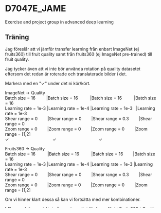 # D7047E_JAME
Exercise and project group in advanced deep learning

## Träning
Jag föreslår att vi jämför transfer learning från enbart ImageNet (ej fruits360) till fruit quality samt från fruits360 (ej ImageNet pre-trained) till fruit quality.

Jag tycker även att vi inte bör använda rotation på quality datasetet eftersom det redan är roterade och translaterade bilder i det.

Markera med en "✓" under det ni kör/kört.

ImageNet -> Quality  
Batch size = 16 &emsp; &emsp;|Batch size = 16 &emsp; &emsp; |Batch size = 16 &emsp; &emsp; |Batch size = 16  
Learning rate = 1e-3  |Learning rate = 1e-4 |Learning rate = 1e-3 &nbsp; |Learning rate = 1e-3  
Shear range = 0     &emsp; &ensp;  |Shear range = 0   &emsp; &ensp;  |Shear range = 0.3   &emsp; &ensp; |Shear range = 0  
Zoom range = 0   &emsp;  &ensp;   |Zoom range = 0    &emsp;  &ensp; |Zoom range = 0    &emsp;  &ensp; |Zoom range = [1,2]  
 ✓ &emsp; &emsp; &emsp; &emsp; &emsp; &emsp; &emsp; &emsp;✓&emsp; &emsp; &emsp; &emsp; &emsp; &emsp; &emsp; &emsp;✓
  
Fruits360 -> Quality  
Batch size = 16   &emsp; &emsp;    |Batch size = 16    &emsp; &emsp;  |Batch size = 16    &emsp; &ensp;   |Batch size = 16  
Learning rate = 1e-3  |Learning rate = 1e-4 |Learning rate = 1e-3 |Learning rate = 1e-3  
Shear range = 0  &emsp; &ensp;     |Shear range = 0   &emsp; &ensp;   |Shear range = 0.3  &emsp; &ensp;  |Shear range = 0  
Zoom range = 0     &emsp; &ensp;   |Zoom range = 0    &emsp; &ensp;   |Zoom range = 0   &emsp; &ensp;    |Zoom range = [1,2]  


Om vi hinner klart dessa så kan vi fortsätta med mer kombinationer.

I filen model_acc_old.txt så ser ni resultat för ImageNet->Fruits360->Quality. Som sagt så föreslår jag att vi inte kör på detta.




### Project
Research om hur andra har gjort - Magnus & Emanuel

Preppa dataset - Arvid & Jacob
- Gör en lista för alla möjliga dataset
- Plocka bort onödiga grönsaker/frukter i Fruits360? (klar)
- Rutten/fräsch (klar)
- Mognadsgrad (abort)
- Proprocess data (vilka transformationer) (typ klar, under testing)

Strukturera upp koden (klar) - Alex & Emanuel

Använd CNNVis

Bestäm evaluation metric: accuracy, recall, precision (klar) 
Fixa transfer learning - Magnus (klar)

Extra features
- Live tracking med kamera - Alex  
- Klassificera flera frukter på samma bild


Strukturera rapport - Emanuel  
Presentation  
Rapport (4-5 sidor article) - Alla


#### Intressanta länkar
Fruit maturity grading framework for small dataset using single image multi-object sampling and Mask R-CNN
https://www.sciencedirect.com/science/article/pii/S2772375522000958

Detection of Overall Fruit Maturity of Local Fruits using Convolutional Neural Networks Through Image Processing
https://dl.acm.org/doi/10.1145/3366650.3366681

Fruit Ripeness Prediction Based on DNN Feature Induction from Sparse Dataset
https://www.techscience.com/cmc/v69n3/44159

#### Dataset 5 maj
https://drive.google.com/file/d/15hFRMZECi5Hi7HA7LVvq86CxbmSRrqCH/view?usp=sharing

#### Transformationer
randomrotation
normalize
RandomPerspective (kanske)
Zoom range
Shear range
Random block (kanske)

